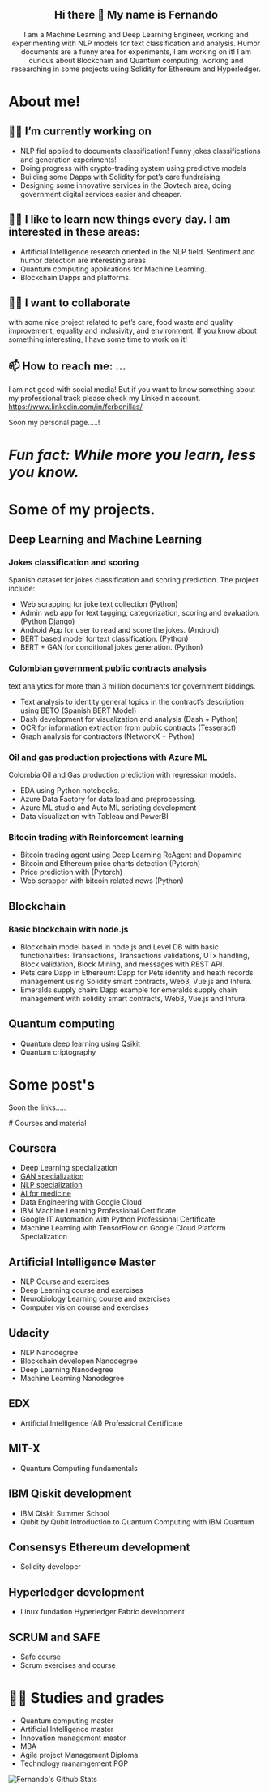 <h2 align="center"> Hi there 👋 My name is Fernando</h2>

<p align="center"> I am a Machine Learning and Deep Learning Engineer, working and experimenting with NLP models for text classification and analysis. Humor documents are a funny area for experiments, I am working on it! I am curious about Blockchain and Quantum computing, working and researching in some projects using Solidity for Ethereum and Hyperledger. </p>

# About me!

## :technologist: I’m currently working on
- NLP fiel applied to documents classification! Funny jokes classifications and generation experiments!
- Doing progress with crypto-trading system using predictive models
- Building some Dapps with Solidity for pet’s care fundraising
- Designing some innovative services in the Govtech area, doing government digital services easier and cheaper.

## :astronaut: I like to learn new things every day. I am interested in these areas:
-	Artificial Intelligence research oriented in the NLP field. Sentiment and humor detection are interesting areas.
-	Quantum computing applications for Machine Learning.
-	Blockchain Dapps and platforms.

## :man_teacher: I want to collaborate 
with some nice project related to pet’s care, food waste and quality improvement, equality and inclusivity, and environment. If you know about something interesting, I have some time to work on it! 

## 📫 How to reach me: ...
I am not good with social media! But if you want to know something about my professional track please check my LinkedIn account. https://www.linkedin.com/in/ferbonillas/

Soon my personal page…..!


# *Fun fact: While more you learn, less you know.* 

<p></p>
<p></p>

# Some of my projects.

## Deep Learning and Machine Learning

### Jokes classification and scoring 
Spanish dataset for jokes classification and scoring prediction. The project include: 
- Web scrapping for joke text collection (Python)
- Admin web app for text tagging, categorization, scoring and evaluation. (Python Django)
- Android App for user to read and score the jokes. (Android)
- BERT based model for text classification. (Python)
- BERT + GAN for conditional jokes generation. (Python)

### Colombian government public contracts analysis
text analytics for more than 3 million documents for government biddings.
- Text analysis to identity general topics in the contract’s description using BETO (Spanish BERT Model) 
- Dash development for visualization and analysis (Dash + Python)
- OCR for information extraction from public contracts (Tesseract)
- Graph analysis for contractors (NetworkX + Python)

### Oil and gas production projections with Azure ML 
Colombia Oil and Gas production prediction with regression models.
- EDA using Python notebooks.
- Azure Data Factory for data load and preprocessing.
- Azure ML studio and Auto ML scripting development
- Data visualization with Tableau and PowerBI

### Bitcoin trading with Reinforcement learning 
 - Bitcoin trading agent using Deep Learning ReAgent and Dopamine
 - Bitcoin and Ethereum price charts detection (Pytorch)
 - Price prediction with (Pytorch)
 - Web scrapper with bitcoin related news (Python)


## Blockchain
### Basic blockchain with node.js
 - Blockchain model based in node.js and Level DB with basic functionalities: Transactions, Transactions validations, UTx handling, Block validation, Block Mining, and messages with REST API.
 - Pets care Dapp in Ethereum: Dapp for Pets identity and heath records management using Solidity smart contracts, Web3, Vue.js and Infura.
 - Emeralds supply chain: Dapp example for emeralds supply chain management with solidity smart contracts, Web3, Vue.js and Infura.


##  Quantum computing
 - Quantum deep learning using Qsikit
 - Quantum criptography
 
<p></p>

# Some post's

Soon the links.....

<p></p>

<p></p>
# Courses and material

## Coursera
 - Deep Learning specialization
 - [GAN specialization](https://github.com/Fer-Bonilla/GAN-Coursera-specialization)
 - [NLP specialization](https://github.com/Fer-Bonilla/NLP-Coursera-specialization)
 - [AI for medicine](https://github.com/Fer-Bonilla/AI-for-Medicine-Coursera-specialization)
 - Data Engineering with Google Cloud
 - IBM Machine Learning Professional Certificate
 - Google IT Automation with Python Professional Certificate
 - Machine Learning with TensorFlow on Google Cloud Platform Specialization

## Artificial Intelligence Master
- NLP Course and exercises
- Deep Learning course and exercises
- Neurobiology Learning course and exercises
- Computer vision course and exercises

## Udacity
 - NLP Nanodegree
 - Blockchain developen Nanodegree
 - Deep Learning Nanodegree
 - Machine Learning Nanodegree

## EDX
 - Artificial Intelligence (AI) Professional Certificate

## MIT-X
 - Quantum Computing fundamentals

## IBM Qiskit development
 - IBM Qiskit Summer School
 - Qubit by Qubit Introduction to Quantum Computing with IBM Quantum
 
## Consensys Ethereum development
- Solidity developer

## Hyperledger development
- Linux fundation Hyperledger Fabric development 

## SCRUM and SAFE
 - Safe course
 - Scrum exercises and course
 

<p></p>
<p></p>


 
# :man_student: Studies and grades 

- Quantum computing master
- Artificial Intelligence master
- Innovation management master
- MBA
- Agile project Management Diploma
- Technology manamgement PGP



![Fernando's Github Stats](https://github-readme-stats.vercel.app/api?username=fer-bonilla&show_icons=true&theme=radical)


